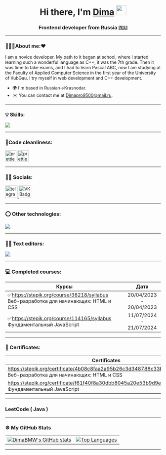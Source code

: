 <h1 align="center">Hi there, I'm <a href="https://daniilshat.ru/" target="_blank">Dima</a> 
<img src="https://github.com/blackcater/blackcater/raw/main/images/Hi.gif" height="32"/></h1>
<h3 align="center">Frontend developer from Russia 🇷🇺</h3>

---

### 👨🏻‍💻About me:❤️
I am a novice developer. My path to it began at school, where I started learning such a wonderful language as C++, it was the 7th grade. Then it was time to take exams, and I had to learn Pascal ABC, now I am studying at the Faculty of Applied Computer Science in the first year of the University of KubGau. I try myself in web development and C++ development.
* 🌍  I'm based in Russian->Krasnodar.
* ✉️  You can contact me at [Dimapro9500@mail.ru](mailto:Dimapro9500@mail.ru).
---
### 💡 Skills: 

<p align="left">
  <a href="https://skillicons.dev">
    <img src="https://skillicons.dev/icons?i=git,babel,bash,c,cs,cpp,css,docker,html,htmx,js,jest,less,nodejs,npm,powershell,react,redux,sass,svelte,tailwind,ts,vite,zod" />
  </a>
</p>
 
---
### 🧹Сode cleanliness:

<p align="left"> 
 <img src="https://icon-icons.com/icons2/2107/PNG/512/file_type_light_prettier_icon_130445.png" width="36" height="36" alt="prettier" />
 <img src="https://icon-icons.com/icons2/2107/PNG/512/file_type_eslint_icon_130613.png" width="36" height="36" alt="prettier" />
</p>

---

### 🙍‍♂️ Socials:

<div id="badges">
    <a href="https://t.me/BMW_Maflya" target="_blank">
      <img src="https://cdn-icons-png.flaticon.com/512/2111/2111646.png" width="40" height="40" alt="telegram group" />
    </a>
    <a href="https://vk.com/bmw_mafiy" target="_blank">
      <img src="https://cdn-icons-png.flaticon.com/512/145/145813.png" width="40" height="40" alt="VK Badge"/>
    </a>
  </div>

---
### ⭕ Other technologies:
<p align="left">
  <a href="https://skillicons.dev">
    <img src="https://skillicons.dev/icons?i=ae,au,blender,figma,ai,notion,ps,qt,unreal,unity,xd" />
  </a>
</p>

---

### 🧑‍💻 Text editors:
<p align="left">
  <a href="https://skillicons.dev">
    <img src="https://skillicons.dev/icons?i=vscode,sublime" />
  </a>
</p>

---
### 💻 Completed courses:
| Курсы                                                           | Дата              |
| ----------------------------------------------------------------| :---------------: |
| ✅https://stepik.org/course/38218/syllabus Веб-разработка для начинающих: HTML и CSS                           | 20/04/2023 - 20/04/2023|
| ✅https://stepik.org/course/114165/syllabus Фундаментальный JavaScript                                         | 11/07/2024 - 21/07/2024|

---
### 📃 Сertificates:
| Сertificates                                                    | Дата              |
| ----------------------------------------------------------------| :---------------: |
| https://stepik.org/certificate/4b08c8faa2a95b26c3d348788c33b231cf062fe6.pdf Веб-разработка для начинающих: HTML и CSS   |20/04/2023|
| https://stepik.org/certificate/f61f40f8a30dbb8045a20e53b9d9eee596077745.pdf Фундаментальный JavaScript                  |21/07/2024|
---  
### LeetCode ( Java )
---
### ⚙️ My GitHub Stats
<table>
  <tr>
    <td>
      <a href="http://www.github.com/DimaBMW"><img src="https://github-readme-stats.vercel.app/api?username=DimaBMW&show_icons=true&hide=&count_private=true&title_color=0891b2&text_color=ffffff&icon_color=0891b2&bg_color=1c1917&hide_border=true&show_icons=true" alt="DimaBMW's GitHub stats" /></a>
    </td>
    <td>
      <a href="https://github.com/DimaBMW" align="left"><img src="https://github-readme-stats.vercel.app/api/top-langs/?username=DimaBMW&langs_count=10&title_color=0891b2&text_color=ffffff&icon_color=0891b2&bg_color=1c1917&hide_border=true&locale=en&custom_title=Top%20%Languages" alt="Top Languages" /></a>
    </td>
  </tr>
</table>

---

